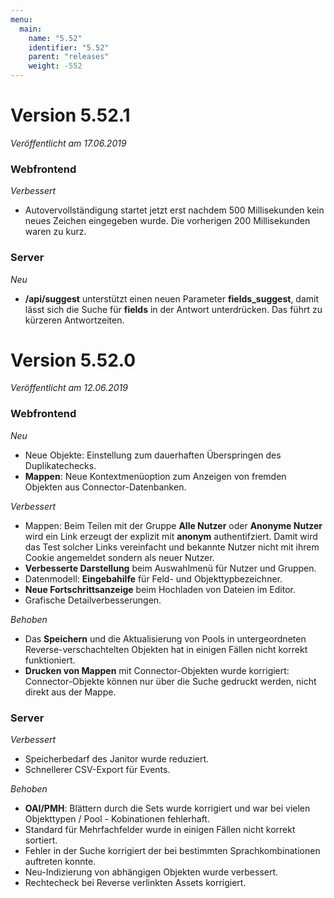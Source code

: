 ```yaml
---
menu:
  main:
    name: "5.52"
    identifier: "5.52"
    parent: "releases"
    weight: -552
---
```


# Version 5.52.1

*Veröffentlicht am 17.06.2019*

### Webfrontend

*Verbessert*

* Autovervollständigung startet jetzt erst nachdem 500 Millisekunden kein neues Zeichen eingegeben wurde. Die vorherigen 200 Millisekunden waren zu kurz.

### Server

*Neu*

* **/api/suggest** unterstützt einen neuen Parameter **fields_suggest**, damit lässt sich die Suche für **fields** in der Antwort unterdrücken. Das führt zu kürzeren Antwortzeiten.

# Version 5.52.0

*Veröffentlicht am 12.06.2019*

### Webfrontend

*Neu*

* Neue Objekte: Einstellung zum dauerhaften Überspringen des Duplikatechecks.
* **Mappen**: Neue Kontextmenüoption zum Anzeigen von fremden Objekten aus Connector-Datenbanken.

*Verbessert*

* Mappen: Beim Teilen mit der Gruppe **Alle Nutzer** oder **Anonyme Nutzer** wird ein Link erzeugt der explizit mit **anonym** authentifziert. Damit wird das Test solcher Links vereinfacht und bekannte Nutzer nicht mit ihrem Cookie angemeldet sondern als neuer Nutzer.
* **Verbesserte Darstellung** beim Auswahlmenü für Nutzer und Gruppen.
* Datenmodell: **Eingebahilfe** für Feld- und Objekttypbezeichner.
* **Neue Fortschrittsanzeige** beim Hochladen von Dateien im Editor.
* Grafische Detailverbesserungen.

*Behoben*

* Das **Speichern** und die Aktualisierung von Pools in untergeordneten Reverse-verschachtelten Objekten hat in einigen Fällen nicht korrekt funktioniert.
* **Drucken von Mappen** mit Connector-Objekten wurde korrigiert: Connector-Objekte können nur über die Suche gedruckt werden, nicht direkt aus der Mappe.

### Server

*Verbessert*

* Speicherbedarf des Janitor wurde reduziert.
* Schnellerer CSV-Export für Events.

*Behoben*

* **OAI/PMH**: Blättern durch die Sets wurde korrigiert und war bei vielen Objekttypen / Pool - Kobinationen fehlerhaft.
* Standard für Mehrfachfelder wurde in einigen Fällen nicht korrekt sortiert.
* Fehler in der Suche korrigiert der bei bestimmten Sprachkombinationen auftreten konnte.
* Neu-Indizierung von abhängigen Objekten wurde verbessert.
* Rechtecheck bei Reverse verlinkten Assets korrigiert.